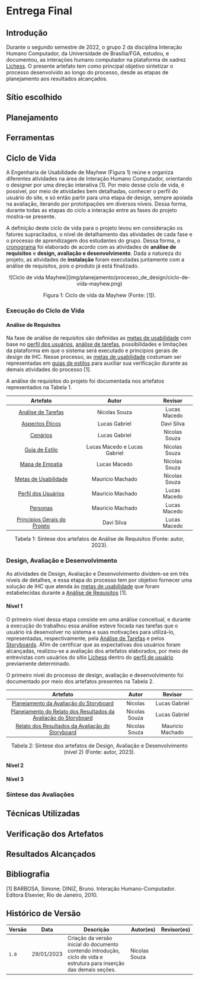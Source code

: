 # Entrega Final

## Introdução

Durante o segundo semestre de 2022, o grupo 2 da disciplina Interação Humano Computador, da Universidade de Brasília/FGA, estudou, e documentou, as interações humano computador na plataforma de xadrez [Lichess](https://lichess.org). O presente artefato tem como principal objetivo sintetizar o processo desenvolvido ao longo do processo, desde as etapas de planejamento aos resultados alcançados.

## Sítio escolhido

<!-- @TODO:  -->

## Planejamento

<!-- @TODO: cronograma planejado e executado, em uma mesma tabela -->

## Ferramentas

<!-- @TODO: incluir quais ferramentas foram utilizadas em quais artefatos, aproveitar pra refatorar o arquivo de ferramentas pra remover as que não foram usadas e incluir as que foram e não estão lá -->

## Ciclo de Vida

A Engenharia de Usabilidade de Mayhew (Figura 1) reúne e organiza diferentes atividades na área de Interação Humano Computador, orientando o designer por uma direção interativa [1]. Por meio desse ciclo de vida, é possível, por meio de atividades bem detalhadas, conhecer o perfil do usuário do site, e só então partir para uma etapa de design, sempre apoiada na avaliação, iterando por prototipações em diversos níveis. Dessa forma, durante todas as etapas do ciclo a interação entre as fases do projeto mostra-se presente.

A definição deste ciclo de vida para o projeto levou em consideração os fatores supracitados, o nível de detalhamento das atividades de cada fase e o processo de aprendizagem dos estudantes do grupo. Dessa forma, o [cronograma](planejamento/cronograma.md) foi elaborado de acordo com as atividades de **análise de requisitos** e **design, avaliação e desenvolvimento**. Dada a natureza do projeto, as atividades de **instalação** foram executadas juntamente com a análise de requisitos, pois o produto já está finalizado.

<center>
![Ciclo de vida Mayhew](img/planejamento/processo_de_design/ciclo-de-vida-mayhew.png)

<div style="text-align: center">
<p> Figura 1: Ciclo de vida da Mayhew (Fonte: [1]).</p>
</div>
</center>

### Execução do Ciclo de Vida

#### Análise de Requisitos

Na fase de análise de requisitos são definidas as [metas de usabilidade](analise_requisitos/metas_usabilidade.md) com base no [perfil dos usuários](analise_requisitos/perfil_usuario.md), [análise de tarefas](analise_requisitos/analise_tarefas.md), possibilidades e limitações da plataforma em que o sistema será executado e princípios gerais de design de IHC. Nesse processo, as [metas de usabilidade](analise_requisitos/metas_usabilidade.md) costumam ser representadas em [guias de estilos](analise_requisitos/guia_de_estilo.md) para auxiliar sua verificação durante as demais atividades do processo [1].

A análise de requisitos do projeto foi documentada nos artefatos representados na Tabela 1.
<center>

| Artefato | Autor | Revisor |
| :-: | :-: | :-: |
| [Análise de Tarefas](analise_requisitos/analise_tarefas.md) |Nicolas Souza | Lucas Macedo
| [Aspectos Éticos](analise_requisitos/aspectos_eticos.md) | Lucas Gabriel | Davi Silva
| [Cenários](analise_requisitos/cenarios.md) | Lucas Gabriel | Nicolas Souza
| [Guia de Estilo](analise_requisitos/guia_de_estilo.md) | Lucas Macedo e Lucas Gabriel | Nicolas Souza
| [Mapa de Empatia](analise_requisitos/mapa_empatia.md) | Lucas Macedo | Nicolas Souza
| [Metas de Usabilidade](analise_requisitos/metas_usabilidade.md) | Maurício Machado | Nicolas Souza
| [Perfil dos Usuários](analise_requisitos/perfil_usuario.md) | Maurício Machado | Lucas Macedo
| [Personas](analise_requisitos/personas.md) | Maurício Machado | Lucas Macedo
| [Princípios Gerais do Projeto](analise_requisitos/principios_gerais.md) | Davi Silva | Lucas Macedo

<div style="text-align: center">
<p>
Tabela 1: Síntese dos artefatos de Análise de Requisitos (Fonte: autor, 2023).
</p>
</div>

</center>

### Design, Avaliação e Desenvolvimento

As atividades de Design, Avaliação e Desenvolvimento dividem-se em três níveis de detalhes, e essa etapa do processo tem por objetivo fornecer uma solução de IHC que atenda às [metas de usabilidade](analise_requisitos/metas_usabilidade.md) que foram estabelecidas durante a [Análise de Requisitos](#análise-de-requisitos) [1].

#### Nível 1

O primeiro nível dessa etapa consiste em uma análise conceitual, e durante a execução do trabalhou essa análise esteve focada nas tarefas que o usuário irá desenvolver no sistema e suas motivações para utilizá-lo, representadas, respectivamente, pela [Análise de Tarefas](analise_requisitos/analise_tarefas.md#analise-da-tarefa-aprender-a-jogar-xadrez) e pelos [Storyboards](design_avaliacao_desenvolvimento/nivel_1/storyboard/planejamento_avaliacao.md#storyboards-desenvolvidos). Afim de certificar que as expectativas dos usuários foram alcançadas, realizou-se a avaliação dos artefatos elaborados, por meio de entrevistas com usuários do sítio [Lichess](https://lichess.org) dentro do [perfil de usuário](analise_requisitos/perfil_usuario.md) previamente determinado.

O primeiro nível do processo de design, avaliação e desenvolvimento foi documentado por meio dos artefatos presentes na Tabela 2.

<center>

| Artefato | Autor | Revisor |
| :-: | :-: | :-: |
[Planejamento da Avaliação do Storyboard](design_avaliacao_desenvolvimento/nivel_1/storyboard/planejamento_avaliacao.md) | Nicolas | Lucas Gabriel |
[Planejamento do Relato dos Resultados da Avaliação do Storyboard](design_avaliacao_desenvolvimento/nivel_1/storyboard/planejamento_relato.md) | Nicolas Souza | Lucas Gabriel   |
[Relato dos Resultados da Avaliação do Storyboard](design_avaliacao_desenvolvimento/nivel_1/storyboard/relato_resultados.md)| Nicolas Souza |  Mauricio Machado  

<div style="text-align: center">
<p>
Tabela 2: Síntese dos artefatos de Design, Avaliação e Desenvolvimento (nível 2) (Fonte: autor, 2023).
</p>
</div>

</center>

#### Nível 2

#### Nível 3

### Síntese das Avaliações
<!-- @TODO: uma tabela com todas as avaliações dos protótipos contendo o nome dos avaliadores, número de participantes, e metodologia utilizada (entrevista, teste de usabilidade) -->

## Técnicas Utilizadas

<!-- @TODO: incluir uma tabela com as técnicas utilizadas ao longo do projeto, em quais artefatos foram usadas e quais são os autores/revisores desses artefatos  -->

## Verificação dos Artefatos

<!-- @TODO: incluir a metodologia usada na verificação, e uma tabela contendo quem fez cada checklist e cada verificação -->

## Resultados Alcançados

<!-- @TODO: incluir os resultados alcançados com a execução do projeto, as facilidades e dificuldades  -->

## Bibliografia

[1] BARBOSA, Simone; DINIZ, Bruno. Interação Humano-Computador. Editora Elsevier, Rio de Janeiro, 2010.

## Histórico de Versão

| Versão | Data  | Descrição                          | Autor(es)     |  Revisor(es)  |
| ------ | ----- | ---------------------------------- | ------------- | ------------- |
| `1.0`  | 29/01/2023      | Criação da versão inicial do documento contendo introdução, ciclo de vida e estrutura para inserção das demais seções.  | Nicolas Souza   |               |
